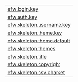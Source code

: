 <table>
  <tr><td><A href="">efw.login.key</A></td></tr>
  <tr><td><A href="">efw.auth.key</A></td></tr>
  <tr><td><A href="">efw.skeleton.username.key</A></td></tr>
  <tr><td><A href="">efw.skeleton.theme.key</A></td></tr>
  <tr><td><A href="">efw.skeleton.theme.default</A></td></tr>
  <tr><td><A href="">efw.skeleton.themes</A></td></tr>
  <tr><td><A href="">efw.skeleton.title</A></td></tr>
  <tr><td><A href="">efw.skeleton.copyright</A></td></tr>
  <tr><td><A href="">efw.skeleton.csv.charset</A></td></tr>
</table>